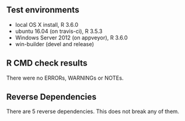 ## Test environments
* local OS X install, R 3.6.0
* ubuntu 16.04 (on travis-ci), R 3.5.3
* Windows Server 2012 (on appveyor), R 3.6.0
* win-builder (devel and release)

## R CMD check results
There were no ERRORs, WARNINGs or NOTEs.

## Reverse Dependencies
There are 5 reverse dependencies. This does not break any of them.
